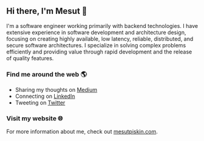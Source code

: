 ## Hi there, I'm Mesut 👋

I'm a software engineer working primarily with backend technologies. I have extensive experience in software development and architecture design, focusing on creating highly available, low latency, reliable, distributed, and secure software architectures. I specialize in solving complex problems efficiently and providing value through rapid development and the release of quality features.

### Find me around the web 🌎

- Sharing my thoughts on [Medium](https://medium.com/@mesutpiskin)
- Connecting on [LinkedIn](https://www.linkedin.com/in/mesutpiskin/)
- Tweeting on [Twitter](https://twitter.com/mesut_piskin/)

### Visit my website 🌐

For more information about me, check out [mesutpiskin.com](https://mesutpiskin.com).
